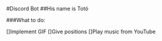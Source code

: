 #Discord Bot 
##His name is Totó

###What to do:

[]Implement GIF 
[]Give positions
[]Play music from YouTube 